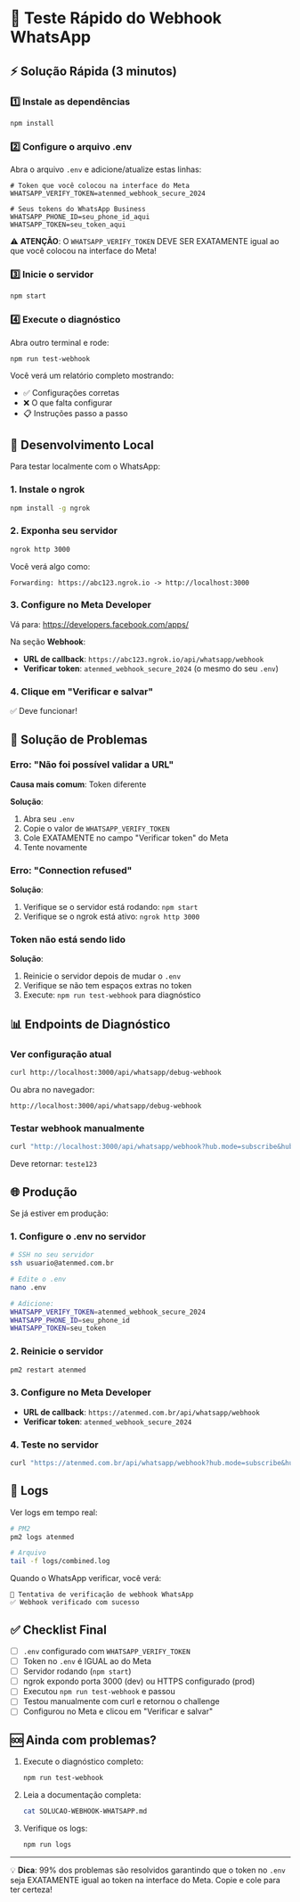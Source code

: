 # 🚀 Teste Rápido do Webhook WhatsApp

## ⚡ Solução Rápida (3 minutos)

### 1️⃣ Instale as dependências
```bash
npm install
```

### 2️⃣ Configure o arquivo .env
Abra o arquivo `.env` e adicione/atualize estas linhas:

```env
# Token que você colocou na interface do Meta
WHATSAPP_VERIFY_TOKEN=atenmed_webhook_secure_2024

# Seus tokens do WhatsApp Business
WHATSAPP_PHONE_ID=seu_phone_id_aqui
WHATSAPP_TOKEN=seu_token_aqui
```

⚠️ **ATENÇÃO**: O `WHATSAPP_VERIFY_TOKEN` DEVE SER EXATAMENTE igual ao que você colocou na interface do Meta!

### 3️⃣ Inicie o servidor
```bash
npm start
```

### 4️⃣ Execute o diagnóstico
Abra outro terminal e rode:
```bash
npm run test-webhook
```

Você verá um relatório completo mostrando:
- ✅ Configurações corretas
- ❌ O que falta configurar
- 📋 Instruções passo a passo

## 🔧 Desenvolvimento Local

Para testar localmente com o WhatsApp:

### 1. Instale o ngrok
```bash
npm install -g ngrok
```

### 2. Exponha seu servidor
```bash
ngrok http 3000
```

Você verá algo como:
```
Forwarding: https://abc123.ngrok.io -> http://localhost:3000
```

### 3. Configure no Meta Developer

Vá para: https://developers.facebook.com/apps/

Na seção **Webhook**:
- **URL de callback**: `https://abc123.ngrok.io/api/whatsapp/webhook`
- **Verificar token**: `atenmed_webhook_secure_2024` (o mesmo do seu `.env`)

### 4. Clique em "Verificar e salvar"

✅ Deve funcionar!

## 🐛 Solução de Problemas

### Erro: "Não foi possível validar a URL"

**Causa mais comum**: Token diferente

**Solução**:
1. Abra seu `.env`
2. Copie o valor de `WHATSAPP_VERIFY_TOKEN`
3. Cole EXATAMENTE no campo "Verificar token" do Meta
4. Tente novamente

### Erro: "Connection refused"

**Solução**:
1. Verifique se o servidor está rodando: `npm start`
2. Verifique se o ngrok está ativo: `ngrok http 3000`

### Token não está sendo lido

**Solução**:
1. Reinicie o servidor depois de mudar o `.env`
2. Verifique se não tem espaços extras no token
3. Execute: `npm run test-webhook` para diagnóstico

## 📊 Endpoints de Diagnóstico

### Ver configuração atual
```bash
curl http://localhost:3000/api/whatsapp/debug-webhook
```

Ou abra no navegador:
```
http://localhost:3000/api/whatsapp/debug-webhook
```

### Testar webhook manualmente
```bash
curl "http://localhost:3000/api/whatsapp/webhook?hub.mode=subscribe&hub.verify_token=atenmed_webhook_secure_2024&hub.challenge=teste123"
```

Deve retornar: `teste123`

## 🌐 Produção

Se já estiver em produção:

### 1. Configure o .env no servidor
```bash
# SSH no seu servidor
ssh usuario@atenmed.com.br

# Edite o .env
nano .env

# Adicione:
WHATSAPP_VERIFY_TOKEN=atenmed_webhook_secure_2024
WHATSAPP_PHONE_ID=seu_phone_id
WHATSAPP_TOKEN=seu_token
```

### 2. Reinicie o servidor
```bash
pm2 restart atenmed
```

### 3. Configure no Meta Developer
- **URL de callback**: `https://atenmed.com.br/api/whatsapp/webhook`
- **Verificar token**: `atenmed_webhook_secure_2024`

### 4. Teste no servidor
```bash
curl "https://atenmed.com.br/api/whatsapp/webhook?hub.mode=subscribe&hub.verify_token=atenmed_webhook_secure_2024&hub.challenge=teste"
```

## 📝 Logs

Ver logs em tempo real:
```bash
# PM2
pm2 logs atenmed

# Arquivo
tail -f logs/combined.log
```

Quando o WhatsApp verificar, você verá:
```
📱 Tentativa de verificação de webhook WhatsApp
✅ Webhook verificado com sucesso
```

## ✅ Checklist Final

- [ ] `.env` configurado com `WHATSAPP_VERIFY_TOKEN`
- [ ] Token no `.env` é IGUAL ao do Meta
- [ ] Servidor rodando (`npm start`)
- [ ] ngrok expondo porta 3000 (dev) ou HTTPS configurado (prod)
- [ ] Executou `npm run test-webhook` e passou
- [ ] Testou manualmente com curl e retornou o challenge
- [ ] Configurou no Meta e clicou em "Verificar e salvar"

## 🆘 Ainda com problemas?

1. Execute o diagnóstico completo:
   ```bash
   npm run test-webhook
   ```

2. Leia a documentação completa:
   ```bash
   cat SOLUCAO-WEBHOOK-WHATSAPP.md
   ```

3. Verifique os logs:
   ```bash
   npm run logs
   ```

---

💡 **Dica**: 99% dos problemas são resolvidos garantindo que o token no `.env` seja EXATAMENTE igual ao token na interface do Meta. Copie e cole para ter certeza!








